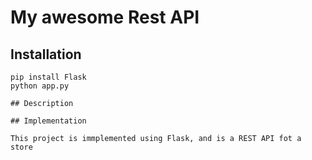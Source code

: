 # My awesome Rest API


## Installation 


``` 
pip install Flask
python app.py

## Description

## Implementation

This project is immplemented using Flask, and is a REST API fot a store
